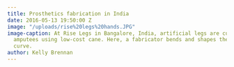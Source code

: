 ```yaml
---
title: Prosthetics fabrication in India
date: 2016-05-13 19:50:00 Z
image: "/uploads/rise%20legs%20hands.JPG"
image-caption: At Rise Legs in Bangalore, India, artificial legs are custom made for
  amputees using low-cost cane. Here, a fabricator bends and shapes the cane in a
  curve.
author: Kelly Brennan
---
```


